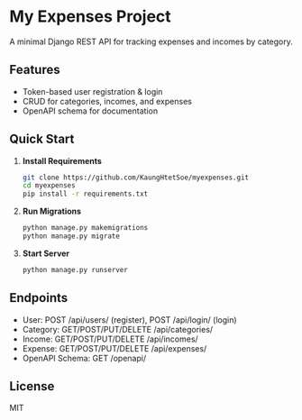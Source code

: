 # My Expenses Project

A minimal Django REST API for tracking expenses and incomes by category.

## Features
- Token-based user registration & login
- CRUD for categories, incomes, and expenses
- OpenAPI schema for documentation

## Quick Start
1. **Install Requirements**
   ```bash
   git clone https://github.com/KaungHtetSoe/myexpenses.git
   cd myexpenses
   pip install -r requirements.txt

2. **Run Migrations**
    ```bash
    python manage.py makemigrations
    python manage.py migrate

3. **Start Server**
    ```bash
    python manage.py runserver


## Endpoints
- User: POST /api/users/ (register), POST /api/login/ (login)
- Category: GET/POST/PUT/DELETE /api/categories/
- Income: GET/POST/PUT/DELETE /api/incomes/
- Expense: GET/POST/PUT/DELETE /api/expenses/
- OpenAPI Schema: GET /openapi/

## License
MIT